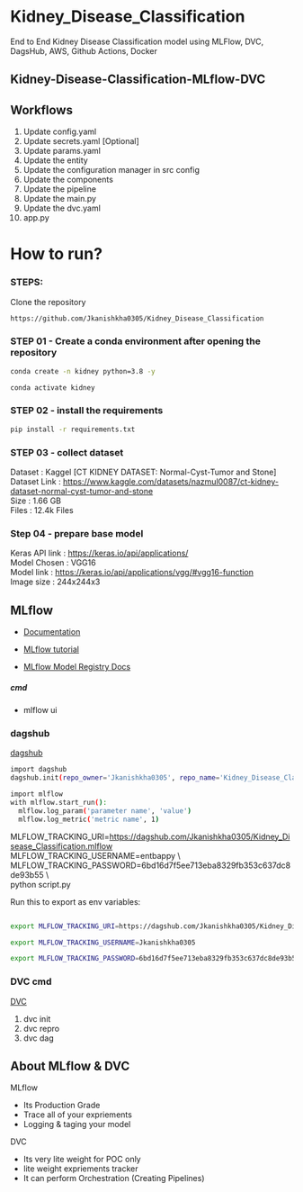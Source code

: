 # Kidney_Disease_Classification
End to End Kidney Disease Classification model using MLFlow, DVC, DagsHub, AWS, Github Actions, Docker

## Kidney-Disease-Classification-MLflow-DVC

## Workflows

1. Update config.yaml
2. Update secrets.yaml [Optional]
3. Update params.yaml
4. Update the entity
5. Update the configuration manager in src config
6. Update the components
7. Update the pipeline 
8. Update the main.py
9. Update the dvc.yaml
10. app.py

# How to run?
### STEPS:

Clone the repository

```bash
https://github.com/Jkanishkha0305/Kidney_Disease_Classification
```
### STEP 01 - Create a conda environment after opening the repository

```bash
conda create -n kidney python=3.8 -y
```

```bash
conda activate kidney
```


### STEP 02 - install the requirements
```bash
pip install -r requirements.txt
```

### STEP 03 - collect dataset
Dataset : Kaggel [CT KIDNEY DATASET: Normal-Cyst-Tumor and Stone]    
Dataset Link : https://www.kaggle.com/datasets/nazmul0087/ct-kidney-dataset-normal-cyst-tumor-and-stone  
Size : 1.66 GB   
Files : 12.4k Files


### Step 04 - prepare base model 
Keras API link : https://keras.io/api/applications/  
Model Chosen : VGG16   
Model link : https://keras.io/api/applications/vgg/#vgg16-function   
Image size : 244x244x3


## MLflow

- [Documentation](https://mlflow.org/docs/latest/index.html)

- [MLflow tutorial](https://youtu.be/qdcHHrsXA48?si=bD5vDS60akNphkem)

- [MLflow Model Registry Docs](https://mlflow.org/docs/latest/model-registry.html#api-workflow)

##### cmd
- mlflow ui


### dagshub
[dagshub](https://dagshub.com/)

```bash
import dagshub
dagshub.init(repo_owner='Jkanishkha0305', repo_name='Kidney_Disease_Classification', mlflow=True)

import mlflow
with mlflow.start_run():
  mlflow.log_param('parameter name', 'value')
  mlflow.log_metric('metric name', 1)
```  


MLFLOW_TRACKING_URI=https://dagshub.com/Jkanishkha0305/Kidney_Disease_Classification.mlflow \
MLFLOW_TRACKING_USERNAME=entbappy \  
MLFLOW_TRACKING_PASSWORD=6bd16d7f5ee713eba8329fb353c637dc8de93b55 \  
python script.py

Run this to export as env variables:

```bash

export MLFLOW_TRACKING_URI=https://dagshub.com/Jkanishkha0305/Kidney_Disease_Classification.mlflow

export MLFLOW_TRACKING_USERNAME=Jkanishkha0305

export MLFLOW_TRACKING_PASSWORD=6bd16d7f5ee713eba8329fb353c637dc8de93b55

```


### DVC cmd
[DVC](https://dvc.org/doc)  
1. dvc init
2. dvc repro
3. dvc dag


## About MLflow & DVC

MLflow

 - Its Production Grade
 - Trace all of your expriements
 - Logging & taging your model


DVC 

 - Its very lite weight for POC only
 - lite weight expriements tracker
 - It can perform Orchestration (Creating Pipelines)

